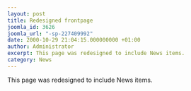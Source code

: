 ```yaml
---
layout: post
title: Redesigned frontpage
joomla_id: 3626
joomla_url: "-sp-227409992"
date: 2000-10-29 21:04:15.000000000 +01:00
author: Administrator
excerpt: This page was redesigned to include News items.
category: News
---
```

This page was redesigned to include News items. 
